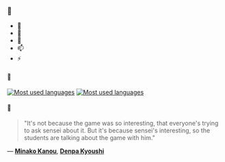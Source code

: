 ### 👋

- 🔭
- 🌱
- 💬
- 📫
- ⚡

#### 🧏

[![Most used languages](https://github-readme-stats-aynah.vercel.app/api/top-langs/?username=aynh&theme=solarized-dark&langs_count=6&layout=compact&hide_title=true)](https://github.com/anuraghazra/github-readme-stats#gh-dark-mode-only)
[![Most used languages](https://github-readme-stats-aynah.vercel.app/api/top-langs/?username=aynh&theme=solarized-light&langs_count=6&layout=compact&hide_title=true)](https://github.com/anuraghazra/github-readme-stats#gh-light-mode-only)

#### 💬

> "It's not because the game was so interesting, that everyone's trying to ask sensei about it. But it's because sensei's interesting, so the students are talking about the game with him."

&mdash; [**Minako Kanou**](https://myanimelist.net/character.php?q=Minako%20Kanou&cat=character), [**Denpa Kyoushi**](https://myanimelist.net/search/all?q=Denpa%20Kyoushi&cat=all)
